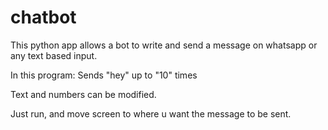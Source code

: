 # chatbot
This python app allows a bot to write and send a message on whatsapp or any text based input.

In this program: 
Sends "hey" up to "10" times

Text and numbers can be modified.

Just run, and move screen to where u want the message to be sent. 


